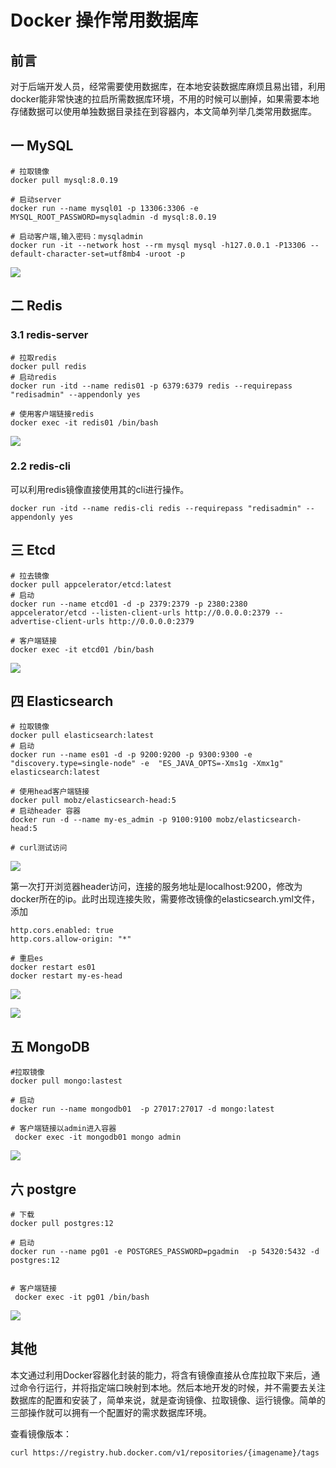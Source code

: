 # Docker 操作常用数据库

## 前言

对于后端开发人员，经常需要使用数据库，在本地安装数据库麻烦且易出错，利用docker能非常快速的拉启所需数据库环境，不用的时候可以删掉，如果需要本地存储数据可以使用单独数据目录挂在到容器内，本文简单列举几类常用数据库。



## 一 MySQL

```shell
# 拉取镜像
docker pull mysql:8.0.19

# 启动server
docker run --name mysql01 -p 13306:3306 -e MYSQL_ROOT_PASSWORD=mysqladmin -d mysql:8.0.19

# 启动客户端,输入密码：mysqladmin 
docker run -it --network host --rm mysql mysql -h127.0.0.1 -P13306 --default-character-set=utf8mb4 -uroot -p
```

![](https://kaliarch-bucket-1251990360.cos.ap-beijing.myqcloud.com/blog_img/20210929135446.png)

## 二 Redis

### 3.1 redis-server

```shell
# 拉取redis
docker pull redis
# 启动redis
docker run -itd --name redis01 -p 6379:6379 redis --requirepass "redisadmin" --appendonly yes

# 使用客户端链接redis
docker exec -it redis01 /bin/bash
```

![](https://kaliarch-bucket-1251990360.cos.ap-beijing.myqcloud.com/blog_img/20210929140512.png)

### 2.2 redis-cli

可以利用redis镜像直接使用其的cli进行操作。

```shell
docker run -itd --name redis-cli redis --requirepass "redisadmin" --appendonly yes
```



## 三 Etcd

```shell
# 拉去镜像
docker pull appcelerator/etcd:latest
# 启动
docker run --name etcd01 -d -p 2379:2379 -p 2380:2380 appcelerator/etcd --listen-client-urls http://0.0.0.0:2379 --advertise-client-urls http://0.0.0.0:2379 

# 客户端链接
docker exec -it etcd01 /bin/bash
```

![](https://kaliarch-bucket-1251990360.cos.ap-beijing.myqcloud.com/blog_img/20210916143705.png)

## 四 Elasticsearch

```shell
# 拉取镜像
docker pull elasticsearch:latest
# 启动
docker run --name es01 -d -p 9200:9200 -p 9300:9300 -e "discovery.type=single-node" -e  "ES_JAVA_OPTS=-Xms1g -Xmx1g" elasticsearch:latest

# 使用head客户端链接
docker pull mobz/elasticsearch-head:5
# 启动header 容器
docker run -d --name my-es_admin -p 9100:9100 mobz/elasticsearch-head:5

# curl测试访问
```

![](https://kaliarch-bucket-1251990360.cos.ap-beijing.myqcloud.com/blog_img/20210916150444.png)

第一次打开浏览器header访问，连接的服务地址是localhost:9200，修改为docker所在的ip。此时出现连接失败，需要修改镜像的elasticsearch.yml文件，添加

```
http.cors.enabled: true
http.cors.allow-origin: "*"

# 重启es
docker restart es01
docker restart my-es-head
```

![](https://kaliarch-bucket-1251990360.cos.ap-beijing.myqcloud.com/blog_img/20210916151130.png)

![](https://kaliarch-bucket-1251990360.cos.ap-beijing.myqcloud.com/blog_img/20211001203642.png)

## 五 MongoDB



```shell
#拉取镜像
docker pull mongo:lastest

# 启动
docker run --name mongodb01  -p 27017:27017 -d mongo:latest

# 客户端链接以admin进入容器
 docker exec -it mongodb01 mongo admin
```

![](https://kaliarch-bucket-1251990360.cos.ap-beijing.myqcloud.com/blog_img/20210916151926.png)

## 六 postgre

```shell
# 下载
docker pull postgres:12

# 启动
docker run --name pg01 -e POSTGRES_PASSWORD=pgadmin  -p 54320:5432 -d postgres:12


# 客户端链接
 docker exec -it pg01 /bin/bash
```

![](https://kaliarch-bucket-1251990360.cos.ap-beijing.myqcloud.com/blog_img/20210929143544.png)

## 其他 

本文通过利用Docker容器化封装的能力，将含有镜像直接从仓库拉取下来后，通过命令行运行，并将指定端口映射到本地。然后本地开发的时候，并不需要去关注数据库的配置和安装了，简单来说，就是查询镜像、拉取镜像、运行镜像。简单的三部操作就可以拥有一个配置好的需求数据库环境。



查看镜像版本：

```
curl https://registry.hub.docker.com/v1/repositories/{imagename}/tags
```

